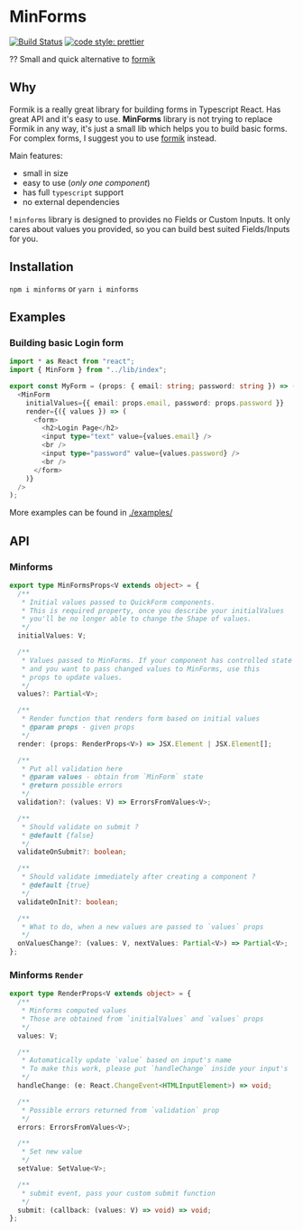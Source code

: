# MinForms

[![Build Status](https://travis-ci.org/dderevjanik/minforms.svg?branch=master)](https://travis-ci.org/dderevjanik/minforms)
[![code style: prettier](https://img.shields.io/badge/code_style-prettier-ff69b4.svg)](https://github.com/prettier/prettier)

?? Small and quick alternative to [formik](https://github.com/jaredpalmer/formik)

## Why

Formik is a really great library for building forms in Typescript React. Has great API
and it's easy to use. **MinForms** library is not trying to replace Formik in any
way, it's just a small lib which helps you to build basic forms. For complex
forms, I suggest you to use [formik](https://github.com/jaredpalmer/formik) instead.

Main features:

* small in size
* easy to use (_only one component_)
* has full `typescript` support
* no external dependencies

! `minforms` library is designed to provides no Fields or Custom Inputs. It only cares
about values you provided, so you can build best suited Fields/Inputs for you.

## Installation

`npm i minforms` or `yarn i minforms`

## Examples

### Building basic Login form

```typescript
import * as React from "react";
import { MinForm } from "../lib/index";

export const MyForm = (props: { email: string; password: string }) => (
  <MinForm
    initialValues={{ email: props.email, password: props.password }}
    render={({ values }) => (
      <form>
        <h2>Login Page</h2>
        <input type="text" value={values.email} />
        <br />
        <input type="password" value={values.password} />
        <br />
      </form>
    )}
  />
);
```

More examples can be found in [./examples/](./examples)

## API

### Minforms

```typescript
export type MinFormsProps<V extends object> = {
  /**
   * Initial values passed to QuickForm components.
   * This is required property, once you describe your initialValues
   * you'll be no longer able to change the Shape of values.
   */
  initialValues: V;

  /**
   * Values passed to MinForms. If your component has controlled state
   * and you want to pass changed values to MinForms, use this
   * props to update values.
   */
  values?: Partial<V>;

  /**
   * Render function that renders form based on initial values
   * @param props - given props
   */
  render: (props: RenderProps<V>) => JSX.Element | JSX.Element[];

  /**
   * Put all validation here
   * @param values - obtain from `MinForm` state
   * @return possible errors
   */
  validation?: (values: V) => ErrorsFromValues<V>;

  /**
   * Should validate on submit ?
   * @default {false}
   */
  validateOnSubmit?: boolean;

  /**
   * Should validate immediately after creating a component ?
   * @default {true}
   */
  validateOnInit?: boolean;

  /**
   * What to do, when a new values are passed to `values` props
   */
  onValuesChange?: (values: V, nextValues: Partial<V>) => Partial<V>;
};
```

### Minforms `Render`

```typescript
export type RenderProps<V extends object> = {
  /**
   * Minforms computed values
   * Those are obtained from `initialValues` and `values` props
   */
  values: V;

  /**
   * Automatically update `value` based on input's name
   * To make this work, please put `handleChange` inside your input's `onChange` event
   */
  handleChange: (e: React.ChangeEvent<HTMLInputElement>) => void;

  /**
   * Possible errors returned from `validation` prop
   */
  errors: ErrorsFromValues<V>;

  /**
   * Set new value
   */
  setValue: SetValue<V>;

  /**
   * submit event, pass your custom submit function
   */
  submit: (callback: (values: V) => void) => void;
};
```
